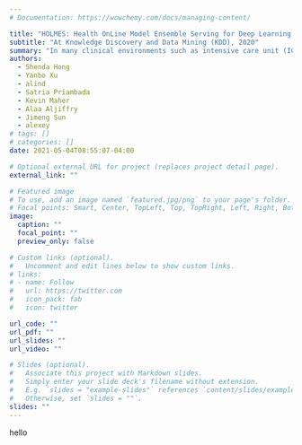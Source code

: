 ```yaml
---
# Documentation: https://wowchemy.com/docs/managing-content/

title: "HOLMES: Health OnLine Model Ensemble Serving for Deep Learning Models in Intensive Care Units"
subtitle: "At Knowledge Discovery and Data Mining (KDD), 2020"
summary: "In many clinical environments such as intensive care unit (ICU), real-time model serving is equally if not more important than accuracy. To make timely decisions, we argue the underlying serving system must be latency-aware. HOLMES is an online model ensemble serving framework for healthcare applications. HOLMES dynamically identifies the best performing set of models to ensemble for highest accuracy, while also satisfying sub-second latency constraints on end-to-end prediction."
authors: 
  - Shenda Hong
  - Yanbo Xu
  - alind
  - Satria Priambada
  - Kevin Maher
  - Alaa Aljiffry
  - Jimeng Sun
  - alexey
# tags: []
# categories: []
date: 2021-05-04T08:55:07-04:00

# Optional external URL for project (replaces project detail page).
external_link: ""

# Featured image
# To use, add an image named `featured.jpg/png` to your page's folder.
# Focal points: Smart, Center, TopLeft, Top, TopRight, Left, Right, BottomLeft, Bottom, BottomRight.
image:
  caption: ""
  focal_point: ""
  preview_only: false

# Custom links (optional).
#   Uncomment and edit lines below to show custom links.
# links:
# - name: Follow
#   url: https://twitter.com
#   icon_pack: fab
#   icon: twitter

url_code: ""
url_pdf: ""
url_slides: ""
url_video: ""

# Slides (optional).
#   Associate this project with Markdown slides.
#   Simply enter your slide deck's filename without extension.
#   E.g. `slides = "example-slides"` references `content/slides/example-slides.md`.
#   Otherwise, set `slides = ""`.
slides: ""
---
```

hello